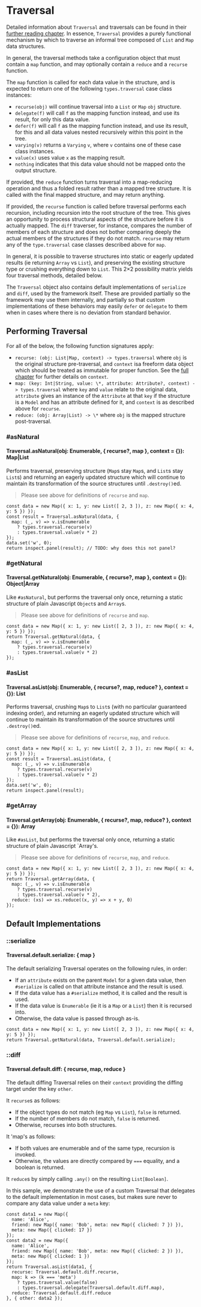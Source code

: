# Traversal

Detailed information about `Traversal` and traversals can be found in their
[further reading chapter](/further-reading/traversal). In essence, `Traversal`
provides a purely functional mechanism by which to traverse an informal tree
composed of `List` and `Map` data structures.

In general, the traversal methods take a configuration object that must contain
a `map` function, and may optionally contain a `reduce` and a `recurse` function.

The `map` function is called for each data value in the structure, and is expected
to return one of the following `types.traversal` case class instances:

* `recurse(obj)` will continue traversal into a `List` or `Map` `obj` structure.
* `delegate(f)` will call `f` as the mapping function instead, and use its result,
  for only this data value.
* `defer(f)` will call `f` as the mapping function instead, and use its result,
  for this and all data values nested recursively within this point in the tree.
* `varying(v)` returns a `Varying` `v`, where `v` contains one of these case class
  instances.
* `value(x)` uses value `x` as the mapping result.
* `nothing` indicates that this data value should not be mapped onto the output
  structure.

If provided, the `reduce` function turns traversal into a map-reducing operation
and thus a folded result rather than a mapped tree structure. It is called with
the final mapped structure, and may return anything.

If provided, the `recurse` function is called before traversal performs each recursion,
including recursion into the root structure of the tree. This gives an opportunity
to process structural aspects of the structure before it is actually mapped. The
`diff` traverser, for instance, compares the number of members of each structure
and does not bother comparing deeply the actual members of the structures if they
do not match. `recurse` may return any of the `type.traversal` case classes described
above for `map`.

In general, it is possible to traverse structures into static or eagerly updated
results (ie returning `Array` vs `List`), and preserving the existing structure
type or crushing everything down to `List`. This 2&times;2 possibility matrix
yields four traversal methods, detailed below.

The `Traversal` object also contains default implementations of `serialize` and
`diff`, used by the framework itself. These are provided partially so the framework
may use them internally, and partially so that custom implementations of these
behaviors may easily `defer` or `delegate` to them when in cases where there is
no deviation from standard behavior.

## Performing Traversal

For all of the below, the following function signatures apply:

* `recurse: (obj: List|Map, context) -> types.traversal` where `obj` is the original
  structure pre-traversal, and `context` isa  freeform data object which should be
  treated as immutable for proper function. See the [full chapter](/further-reading/traversal)
  for further details on `context`.
* `map: (key: Int|String, value: \*, attribute: Attribute?, context) -> types.traversal`
  where `key` and `value` relate to the original data, `attribute` gives an instance
  of the `Attribute` at that `key` if the structure is a `Model` and has an attribute
  defined for it, and `context` is as described above for `recurse`.
* `reduce: (obj: Array|List) -> \*` where `obj` is the mapped structure post-traversal.

### #asNatural
#### Traversal.asNatural(obj: Enumerable, { recurse?, map }, context = {}): Map|List

Performs traversal, preserving structure (`Map`s stay `Map`s, and `List`s stay
`List`s) and returning an eagerly updated structure which will continue to maintain
its transformation of the source structures until `.destroy()`ed.

> Please see above for definitions of `recurse` and `map`.

~~~
const data = new Map({ x: 1, y: new List([ 2, 3 ]), z: new Map({ x: 4, y: 5 }) });
const result = Traversal.asNatural(data, {
  map: (_, v) => v.isEnumerable
    ? types.traversal.recurse(v)
    : types.traversal.value(v * 2)
});
data.set('w', 0);
return inspect.panel(result); // TODO: why does this not panel?
~~~

### #getNatural
#### Traversal.getNatural(obj: Enumerable, { recurse?, map }, context = {}): Object|Array

Like `#asNatural`, but performs the traversal only once, returning a static structure
of plain Javascript `Object`s and `Array`s.

> Please see above for definitions of `recurse` and `map`.

~~~
const data = new Map({ x: 1, y: new List([ 2, 3 ]), z: new Map({ x: 4, y: 5 }) });
return Traversal.getNatural(data, {
  map: (_, v) => v.isEnumerable
    ? types.traversal.recurse(v)
    : types.traversal.value(v * 2)
});
~~~

### #asList
#### Traversal.asList(obj: Enumerable, { recurse?, map, reduce? }, context = {}): List

Performs traversal, crushing `Map`s to `List`s (with no particular guaranteed indexing
order), and returning an eagerly updated structure which will continue to maintain
its transformation of the source structures until `.destroy()`ed.

> Please see above for definitions of `recurse`, `map`, and `reduce`.

~~~
const data = new Map({ x: 1, y: new List([ 2, 3 ]), z: new Map({ x: 4, y: 5 }) });
const result = Traversal.asList(data, {
  map: (_, v) => v.isEnumerable
    ? types.traversal.recurse(v)
    : types.traversal.value(v * 2)
});
data.set('w', 0);
return inspect.panel(result);
~~~

### #getArray
#### Traversal.getArray(obj: Enumerable, { recurse?, map, reduce? }, context = {}): Array

Like `#asList`, but performs the traversal only once, returning a static structure
of plain Javascript `Array's.

> Please see above for definitions of `recurse`, `map`, and `reduce`.

~~~
const data = new Map({ x: 1, y: new List([ 2, 3 ]), z: new Map({ x: 4, y: 5 }) });
return Traversal.getArray(data, {
  map: (_, v) => v.isEnumerable
    ? types.traversal.recurse(v)
    : types.traversal.value(v * 2),
  reduce: (xs) => xs.reduce((x, y) => x + y, 0)
});
~~~

## Default Implementations

### ::serialize
#### Traversal.default.serialize: { map }

The default serializing Traversal operates on the following rules, in order:

* If an `attribute` exists on the parent `Model` for a given data value, then
  `#serialize` is called on that attribute instance and the result is used.
* If the data value has a `#serialize` method, it is called and the result is used.
* If the data value is `Enumerable` (ie it is a `Map` or a `List`) then it is
  recursed into.
* Otherwise, the data value is passed through as-is.

~~~
const data = new Map({ x: 1, y: new List([ 2, 3 ]), z: new Map({ x: 4, y: 5 }) });
return Traversal.getNatural(data, Traversal.default.serialize);
~~~

### ::diff
#### Traversal.default.diff: { recurse, map, reduce }

The default diffing Traversal relies on their `context` providing the diffing
target under the key `other`.

It `recurse`s as follows:

* If the object types do not match (eg `Map` vs `List`), `false` is returned.
* If the number of members do not match, `false` is returned.
* Otherwise, recurses into both structures.

It 'map's as follows:

* If both values are enumerable and of the same type, recursion is invoked.
* Otherwise, the values are directly compared by `===` equality, and a boolean
  is returned.

It `reduce`s by simply calling `.any()` on the resulting `List[Boolean]`.

In this sample, we demonstrate the use of a custom Traversal that delegates to
the default implementation in most cases, but makes sure never to compare any
data value under a `meta` key:

~~~
const data1 = new Map({
  name: 'Alice',
  friend: new Map({ name: 'Bob', meta: new Map({ clicked: 7 }) }),
  meta: new Map({ clicked: 17 })
});
const data2 = new Map({
  name: 'Alice',
  friend: new Map({ name: 'Bob', meta: new Map({ clicked: 2 }) }),
  meta: new Map({ clicked: 1 })
});
return Traversal.asList(data1, {
  recurse: Traversal.default.diff.recurse,
  map: k => (k === 'meta')
    ? types.traversal.value(false)
    : types.traversal.delegate(Traversal.default.diff.map),
  reduce: Traversal.default.diff.reduce
}, { other: data2 });
~~~

